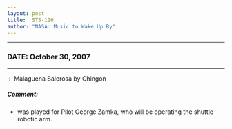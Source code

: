 ```yaml
---
layout: post
title:  STS-120
author: "NASA: Music to Wake Up By"
---
```


----
### DATE: October 30, 2007
----
⊹ Malaguena Salerosa by Chingon

##### Comment:
* was played for Pilot George Zamka, who will be operating the shuttle robotic arm.
